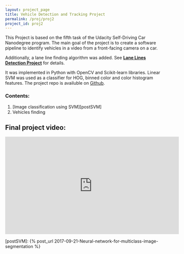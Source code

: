 ```yaml
---
layout: project_page
title: Vehicle Detection and Tracking Project
permalink: /proj/proj2
project_id: proj2
---
```


This Project is based on the fifth task of the Udacity Self-Driving Car Nanodegree program. The main goal of the project is to create a software pipeline to identify vehicles in a video from a front-facing camera on a car.

Additionally, a lane line finding algorithm was added. See **[Lane Lines Detection Project][proj1]** for details.

It was implemented in Python with OpenCV and Scikit-learn libraries. Linear SVM was used as a classifier for HOG, binned color and color histogram features. The project repo is availuble on [Github][projectRepo].


### Contents:

1. [Image classification using SVM][postSVM]
2. Vehicles finding

## Final project video:

<iframe width="560" height="315" src="https://www.youtube.com/embed/waYJjmkRZfw" frameborder="0" allowfullscreen></iframe>

[proj1]: /proj/proj1
[projectRepo]: https://github.com/NikolasEnt/Vehicle-Detection-and-Tracking
[postSVM]: {% post_url 2017-09-21-Neural-network-for-multiclass-image-segmentation %}
